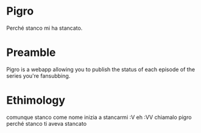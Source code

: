 Pigro
=================================================
Perché stanco mi ha stancato.

Preamble
========
Pigro is a webapp allowing you to publish the status of each episode of the series you're fansubbing.

Ethimology
=============
<RoxasShadowRS> comunque stanco come nome inizia a stancarmi :V
<Helltilt> eh :VV
<Helltilt> chiamalo pigro perché stanco ti aveva stancato